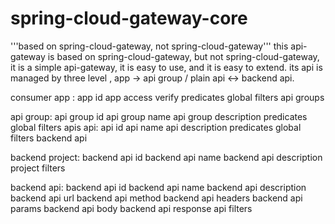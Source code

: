 # spring-cloud-gateway-core

'''based on spring-cloud-gateway, not spring-cloud-gateway'''
this api-gateway is based on spring-cloud-gateway, but not spring-cloud-gateway, it is a simple api-gateway, it is easy
to use, and it is easy to extend.
its api is managed by three level , app -> api group / plain api <-> backend api.


consumer app :
        app id
        app access verify
        predicates
        global filters
        api groups


api group:
        api group id
        api group name
        api group description
        predicates
        global filters
        apis
api:
        api id
        api name
        api description
        predicates
        global filters
        backend api


backend project:
        backend api id
        backend api name
        backend api description
        project filters

backend api:
        backend api id
        backend api name
        backend api description
        backend api url
        backend api method
        backend api headers
        backend api params
        backend api body
        backend api response
        api filters
   